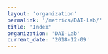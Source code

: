```yaml
---
layout: 'organization'
permalink: '/metrics/DAI-Lab/'
title: 'Index'
organization: 'DAI-Lab'
current_date: '2018-12-09'
---
```

